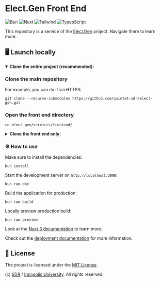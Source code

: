 # Elect.Gen Front End

[![Bun][Bun.js]][Bun-url]
[![Nuxt][Nuxt.js]][Nuxt-url]
[![Tailwind][Tailwind CSS]][Tailwind-url]
[![TypesScript][TypeScript-logo]][TypeScript-url]

This repository is a service of the
[Elect.Gen](https://gitlab.pg.innopolis.university/sdr-sum24/elect-gen) project.
Navigate there to learn more.

[Nuxt.js]: https://img.shields.io/badge/nuxt.js-000000?style=for-the-badge&logo=nuxtdotjs&logoColor=#41b883
[Nuxt-url]: https://nuxt.com/
[Tailwind CSS]: https://img.shields.io/badge/tailwind-000000?style=for-the-badge&logo=tailwindCSS
[Tailwind-url]: https://tailwindcss.com/
[Bun.js]: https://img.shields.io/badge/Bun-%23000000.svg?style=for-the-badge&logo=bun&logoColor=white
[Bun-url]: https://bun.sh/
[TypeScript-logo]: https://img.shields.io/badge/typescript-000000.svg?style=for-the-badge&logo=typescript&logoColor=white
[TypeScript-url]: https://www.typescriptlang.org/

## 🖥️ Launch locally

<details open>
<summary open>
<b>Clone the entire project (recommended):</b>
</summary>

### Clone the main repository

For example, you can do it via HTTPS:

```console
git clone --recurse-submodules https://github.com/quintet-sdr/elect-gen.git
```

### Open the front end directory

```shell
cd elect-gen/services/frontend/
```

</details>

<details>
<summary>
<b>Clone the front end only:</b>
</summary>

> We recommend you not follow this option.

### Clone the back end repository

For example, you can do it via HTTPS:

```console
git clone https://github.com/quintet-sdr/elect-gen-frontend.git
```

### Open the cloned directory

```shell
cd elect-gen-frontend/
```

</details>

### ⚙️ How to use

Make sure to install the dependencies:

```shell
bun install
```

Start the development server on `http://localhost:3000`:

```shell
bun run dev
```

Build the application for production:

```shell
bun run build
```

Locally preview production build:

```shell
bun run preview
```

Look at the [Nuxt 3 documentation](https://nuxt.com/docs/getting-started/introduction) to learn more.

Check out the [deployment documentation](https://nuxt.com/docs/getting-started/deployment) for more information.

## 📄 License

The project is licensed under the [MIT License](/LICENSE).

(c) [SDR](https://github.com/quintet-sdr/) /
[Innopolis University](https://innopolis.university/en/). All rights reserved.
